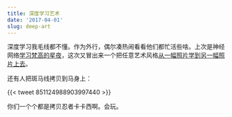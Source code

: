 ```yaml
---
title: 深度学习艺术
date: '2017-04-01'
slug: deep-art
---
```


深度学习我毛线都不懂。作为外行，偶尔凑热闹看看他们都忙活些啥。上次是神经网络[学习梵高的星夜](https://github.com/jcjohnson/neural-style)，这次又冒出来一个把任意艺术风格[从一幅照片学到另一幅照片上去](https://github.com/luanfujun/deep-photo-styletransfer)。

还有人把斑马线拷贝到马身上：

{{< tweet 851124988903997440 >}}

你们一个个都是拷贝忍者卡卡西啊。会玩。
